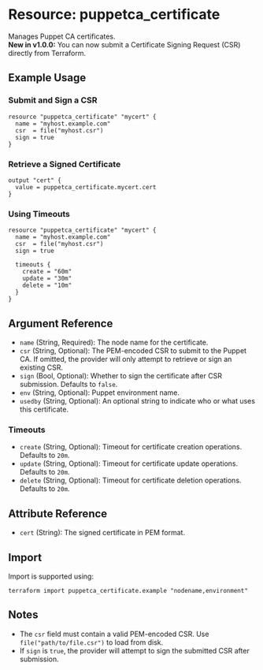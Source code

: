 # Resource: puppetca_certificate

Manages Puppet CA certificates.  
**New in v1.0.0:** You can now submit a Certificate Signing Request (CSR) directly from Terraform.

## Example Usage

### Submit and Sign a CSR

```hcl
resource "puppetca_certificate" "mycert" {
  name = "myhost.example.com"
  csr  = file("myhost.csr")
  sign = true
}
```

### Retrieve a Signed Certificate

```hcl
output "cert" {
  value = puppetca_certificate.mycert.cert
}
```

### Using Timeouts

```hcl
resource "puppetca_certificate" "mycert" {
  name = "myhost.example.com"
  csr  = file("myhost.csr")
  sign = true

  timeouts {
    create = "60m"
    update = "30m"
    delete = "10m"
  }
}
```

## Argument Reference

- `name` (String, Required): The node name for the certificate.
- `csr` (String, Optional): The PEM-encoded CSR to submit to the Puppet CA. If omitted, the provider will only attempt to retrieve or sign an existing CSR.
- `sign` (Bool, Optional): Whether to sign the certificate after CSR submission. Defaults to `false`.
- `env` (String, Optional): Puppet environment name.
- `usedby` (String, Optional): An optional string to indicate who or what uses this certificate.

### Timeouts

- `create` (String, Optional): Timeout for certificate creation operations. Defaults to `20m`.
- `update` (String, Optional): Timeout for certificate update operations. Defaults to `20m`.
- `delete` (String, Optional): Timeout for certificate deletion operations. Defaults to `20m`.

## Attribute Reference

- `cert` (String): The signed certificate in PEM format.

## Import

Import is supported using:

```
terraform import puppetca_certificate.example "nodename,environment"
```

## Notes

- The `csr` field must contain a valid PEM-encoded CSR. Use `file("path/to/file.csr")` to load from disk.
- If `sign` is `true`, the provider will attempt to sign the submitted CSR after submission.